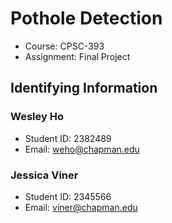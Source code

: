 # Pothole Detection

* Course: CPSC-393
* Assignment: Final Project

## Identifying Information

### Wesley Ho

* Student ID: 2382489
* Email: weho@chapman.edu

### Jessica Viner

* Student ID: 2345566
* Email: viner@chapman.edu

